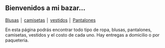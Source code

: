 ## Bienvenidos a mi bazar...

[Blusas](./blusas.md) │ [camisetas](./camisetas.md) │ [vestidos](./vestidos.md) │ [Pantalones](./pantalones.md)

En esta página podrás encontrar todo tipo de ropa, blusas, pantalones, camisetas, vestidos y el costo de cada uno.
Hay entregas a domicilio o por paqueteria.



